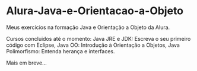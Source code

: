 # Alura-Java-e-Orientacao-a-Objeto
Meus exercícios na formação Java e Orientação a Objeto da Alura.

Cursos concluidos até o momento:
  Java JRE e JDK: Escreva o seu primeiro código com Eclipse,
  Java OO: Introdução à Orientação a Objetos,
  Java Polimorfismo: Entenda herança e interfaces.
  
  Mais em breve...
